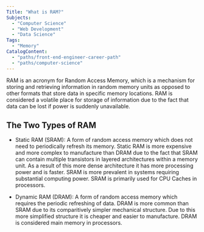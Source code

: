 ```yaml
---
Title: "What is RAM?"
Subjects:
  - "Computer Science"
  - "Web Development"
  - "Data Science"
Tags:
  - "Memory"
CatalogContent:  
  - "paths/front-end-engineer-career-path"
  - "paths/computer-science"
---
```


RAM is an acronym for Random Access Memory, which is a mechanism for storing and retrieving information in random memory units as opposed to other formats that store data in specific memory locations. RAM is considered a volatile place for storage of information due to the fact that data can be lost if power is suddenly unavailable.

## The Two Types of RAM

* Static RAM (SRAM): A form of random access memory which does not need to periodically refresh its memory. Static RAM is more expensive and more complex to manufacture than DRAM due to the fact that SRAM can contain multiple transistors in layered architectures within a memory unit. As a result of this more dense architecture it has more processing power and is faster. SRAM is more prevalent in systems requiring substantial computing power. SRAM is primarily used for CPU Caches in processors.

* Dynamic RAM (DRAM): A form of random access memory which requires the periodic refreshing of data. DRAM is  more common than SRAM due to its comparitively simpler mechanical structure. Due to this more simplified structure it is cheaper and easier to manufacture. DRAM is considered main memory in processors. 
